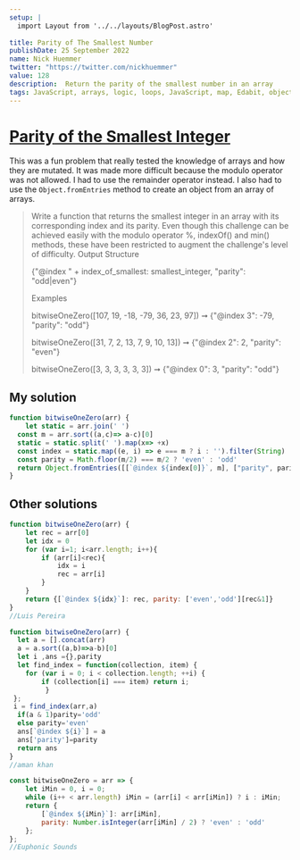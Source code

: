 ```yaml
---
setup: |
  import Layout from '../../layouts/BlogPost.astro'
  
title: Parity of The Smallest Number
publishDate: 25 September 2022
name: Nick Huemmer
twitter: "https://twitter.com/nickhuemmer"
value: 128
description:  Return the parity of the smallest number in an array
tags: JavaScript, arrays, logic, loops, JavaScript, map, Edabit, objects, Object.fromEntries, string interpolation.
---
```



# [Parity of the Smallest Integer](https://edabit.com/challenge/JCxa7DhzitMZFWBk4)

This was a fun problem that really tested the knowledge of arrays and how they are mutated.  It was made more difficult because the modulo operator was not allowed.  I had to use the remainder operator instead.  I also had to use the `Object.fromEntries` method to create an object from an array of arrays.  

> Write a function that returns the smallest integer in an array with
> its corresponding index and its parity. Even though this challenge can
> be achieved easily with the modulo operator %, indexOf() and min()
> methods, these have been restricted to augment the challenge's level
> of difficulty. Output Structure
> 
> {"@index " + index_of_smallest: smallest_integer, "parity":
> "odd|even"}
> 
> Examples
> 
> bitwiseOneZero([107, 19, -18, -79, 36, 23, 97]) ➞ {"@index 3": -79,
> "parity": "odd"}
> 
> bitwiseOneZero([31, 7, 2, 13, 7, 9, 10, 13]) ➞ {"@index 2": 2,
> "parity": "even"}
> 
> bitwiseOneZero([3, 3, 3, 3, 3, 3]) ➞ {"@index 0": 3, "parity": "odd"}


## My solution
```javascript
function bitwiseOneZero(arr) {
	let static = arr.join(' ')
  const m = arr.sort((a,c)=> a-c)[0]
  static = static.split(' ').map(x=> +x)
  const index = static.map((e, i) => e === m ? i : '').filter(String)
  const parity = Math.floor(m/2) === m/2 ? 'even' : 'odd'
  return Object.fromEntries([[`@index ${index[0]}`, m], ["parity", parity] ])
}
```

## Other solutions

```javascript
function bitwiseOneZero(arr) {
	let rec = arr[0]
	let idx = 0
	for (var i=1; i<arr.length; i++){
		if (arr[i]<rec){
			idx = i
			rec = arr[i]
		}
	}
	return {[`@index ${idx}`]: rec, parity: ['even','odd'][rec&1]}
}
//Luis Pereira
```

```javascript
function bitwiseOneZero(arr) {
  let a = [].concat(arr)
  a = a.sort((a,b)=>a-b)[0]
  let i ,ans ={},parity
  let find_index = function(collection, item) {
    for (var i = 0; i < collection.length; ++i) {
        if (collection[i] === item) return i;
         }
 };
 i = find_index(arr,a)
  if(a & 1)parity='odd'
  else parity='even'
  ans[`@index ${i}`] = a
  ans['parity']=parity
  return ans
}
//aman khan
```

```javascript
const bitwiseOneZero = arr => {
	let iMin = 0, i = 0;
	while (i++ < arr.length) iMin = (arr[i] < arr[iMin]) ? i : iMin;
	return {
		[`@index ${iMin}`]: arr[iMin],
		parity: Number.isInteger(arr[iMin] / 2) ? 'even' : 'odd'
	};
};
//Euphonic Sounds
```